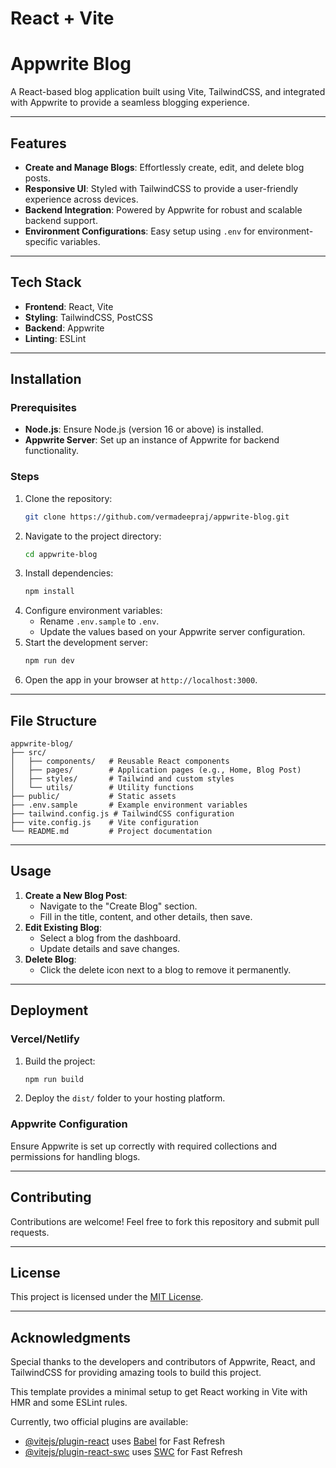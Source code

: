 # React + Vite

# Appwrite Blog

A React-based blog application built using Vite, TailwindCSS, and integrated with Appwrite to provide a seamless blogging experience.

---

## Features
- **Create and Manage Blogs**: Effortlessly create, edit, and delete blog posts.
- **Responsive UI**: Styled with TailwindCSS to provide a user-friendly experience across devices.
- **Backend Integration**: Powered by Appwrite for robust and scalable backend support.
- **Environment Configurations**: Easy setup using `.env` for environment-specific variables.

---

## Tech Stack
- **Frontend**: React, Vite
- **Styling**: TailwindCSS, PostCSS
- **Backend**: Appwrite
- **Linting**: ESLint

---

## Installation

### Prerequisites
- **Node.js**: Ensure Node.js (version 16 or above) is installed.
- **Appwrite Server**: Set up an instance of Appwrite for backend functionality.

### Steps

1. Clone the repository:
   ```bash
   git clone https://github.com/vermadeepraj/appwrite-blog.git
   ```
2. Navigate to the project directory:
   ```bash
   cd appwrite-blog
   ```
3. Install dependencies:
   ```bash
   npm install
   ```
4. Configure environment variables:
   - Rename `.env.sample` to `.env`.
   - Update the values based on your Appwrite server configuration.
5. Start the development server:
   ```bash
   npm run dev
   ```
6. Open the app in your browser at `http://localhost:3000`.

---

## File Structure
```
appwrite-blog/
├── src/
│   ├── components/   # Reusable React components
│   ├── pages/        # Application pages (e.g., Home, Blog Post)
│   ├── styles/       # Tailwind and custom styles
│   └── utils/        # Utility functions
├── public/           # Static assets
├── .env.sample       # Example environment variables
├── tailwind.config.js # TailwindCSS configuration
├── vite.config.js    # Vite configuration
└── README.md         # Project documentation
```

---

## Usage
1. **Create a New Blog Post**:
   - Navigate to the "Create Blog" section.
   - Fill in the title, content, and other details, then save.
2. **Edit Existing Blog**:
   - Select a blog from the dashboard.
   - Update details and save changes.
3. **Delete Blog**:
   - Click the delete icon next to a blog to remove it permanently.

---

## Deployment

### Vercel/Netlify
1. Build the project:
   ```bash
   npm run build
   ```
2. Deploy the `dist/` folder to your hosting platform.

### Appwrite Configuration
Ensure Appwrite is set up correctly with required collections and permissions for handling blogs.

---

## Contributing
Contributions are welcome! Feel free to fork this repository and submit pull requests.

---

## License
This project is licensed under the [MIT License](LICENSE).

---

## Acknowledgments
Special thanks to the developers and contributors of Appwrite, React, and TailwindCSS for providing amazing tools to build this project.



































This template provides a minimal setup to get React working in Vite with HMR and some ESLint rules.

Currently, two official plugins are available:

- [@vitejs/plugin-react](https://github.com/vitejs/vite-plugin-react/blob/main/packages/plugin-react/README.md) uses [Babel](https://babeljs.io/) for Fast Refresh
- [@vitejs/plugin-react-swc](https://github.com/vitejs/vite-plugin-react-swc) uses [SWC](https://swc.rs/) for Fast Refresh
